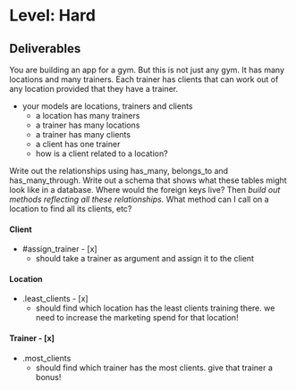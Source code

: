 # Level: Hard

## Deliverables
You are building an app for a gym. But this is not just any gym. It has many locations and many trainers. Each trainer has clients that can work out of any location provided that they have a trainer.
- your models are locations, trainers and clients
  - a location has many trainers
  - a trainer has many locations
  - a trainer has many clients
  - a client has one trainer
  - how is a client related to a location?

Write out the relationships using has_many, belongs_to and has_many_through. Write out a schema that shows what these tables might look like in a database. Where would the foreign keys live? Then *build out methods reflecting all these relationships.* What method can I call on a location to find all its clients, etc?

#### Client
- #assign_trainer - [x]
  - should take a trainer as argument and assign it to the client

#### Location
- .least_clients - [x]
  - should find which location has the least clients training there. we need to increase the marketing spend for that location!

#### Trainer - [x]
- .most_clients
  - should find which trainer has the most clients. give that trainer a bonus!
